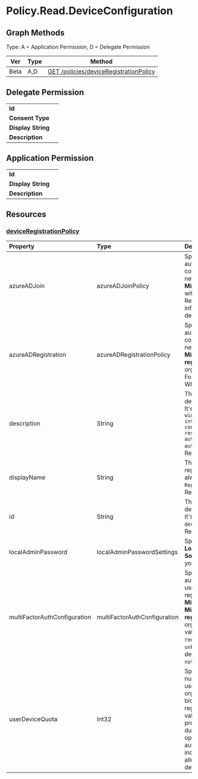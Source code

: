 # Policy.Read.DeviceConfiguration

## Graph Methods

Type: A = Application Permission, D = Delegate Permission

|Ver|Type|Method|
|-------|----|------|
|Beta|A,D|[GET /policies/deviceRegistrationPolicy](https://docs.microsoft.com/graph/api/deviceregistrationpolicy-get?view=graph-rest-beta&tabs=http)|
## Delegate Permission
|||
|-|-|
|**Id**||
|**Consent Type**||
|**Display String**||
|**Description**||
## Application Permission
|||
|-|-|
|**Id**||
|**Display String**||
|**Description**||
## Resources
### [deviceRegistrationPolicy ](https://docs.microsoft.com/graph/api/resources/deviceregistrationpolicy?view=graph-rest-1.0&tabs=http)
|Property|Type|Description|
|:---|:---|:---|
|azureADJoin|azureADJoinPolicy|Specifies the authorization policy for controlling registration of new devices using **Microsoft Entra join** within your organization. Required. For more information, see What is a device identity?.|
|azureADRegistration|azureADRegistrationPolicy|Specifies the authorization policy for controlling registration of new devices using **Microsoft Entra registered** within your organization. Required. For more information, see What is a device identity?.|
|description|String|The description of the device registration policy. It's always set to `Tenant-wide policy that manages intial provisioning controls using quota restrictions, additional authentication and authorization checks`. Read-only.|
|displayName|String|The name of the device registration policy. It's always set to `Device Registration Policy`. Read-only.|
|id|String| The identifier of the device registration policy. It's always set to `deviceRegistrationPolicy`. Read-only.|
|localAdminPassword|localAdminPasswordSettings| Specifies the setting for **Local Admin Password Solution (LAPS)** within your organization.|
|multiFactorAuthConfiguration|multiFactorAuthConfiguration|Specifies the authentication policy for a user to complete registration using **Microsoft Entra join** or **Microsoft Entra registered** within your organization. The possible values are: `notRequired`, `required`, `unknownFutureValue`. The default value is `notRequired`.|
|userDeviceQuota|Int32|Specifies the maximum number of devices that a user can have within your organization before blocking new device registrations. The default value is set to 50. If this property isn't specified during the policy update operation, it's automatically reset to `0` to indicate that users aren't allowed to join any devices.|
